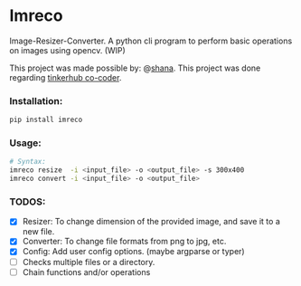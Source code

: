 # Imreco

Image-Resizer-Converter.
A python cli program to perform basic operations on images using opencv. (WIP)

This project was made possible by: @[shana](https://github.com/Shanayasmin).
This project was done regarding [tinkerhub co-coder](https://tinkerhub.org/).

### Installation:
```python
pip install imreco
```

### Usage:
```sh
# Syntax:
imreco resize  -i <input_file> -o <output_file> -s 300x400
imreco convert -i <input_file> -o <output_file> 
```

### TODOS:
- [x] Resizer: To change dimension of the provided image, and save it to a new file.
- [x] Converter: To change file formats from png to jpg, etc.
- [x] Config: Add user config options. (maybe argparse or typer)
- [ ] Checks multiple files or a directory.
- [ ] Chain functions and/or operations
